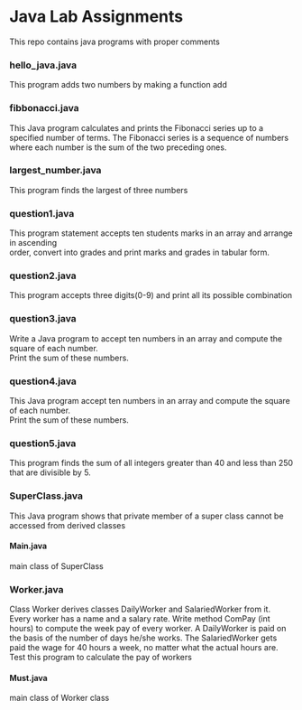 # Java Lab Assignments
This repo contains java programs with proper comments 
<h3>hello_java.java</h3>
This program adds two numbers by making a function add
<h3>fibbonacci.java</h3>
 This Java program calculates and prints the Fibonacci series up to a specified number of terms.
 The Fibonacci series is a sequence of numbers where each number is the sum of the two preceding ones.
 <h3>largest_number.java</h3>
 This program finds the largest of three numbers
 <h3>question1.java</h3>
  This program statement accepts ten students marks in an array and arrange in ascending <br> order, convert into grades and print marks and grades in tabular form.
<h3>question2.java</h3>
This program accepts three digits(0-9) and print all its possible combination
<h3>question3.java</h3>
Write a Java program to accept ten numbers in an array and compute the square of each number.<br> Print the sum of these numbers.
<h3>question4.java</h3>
This Java program accept ten numbers in an array and compute the square of each number.<br> Print the sum of these numbers.
<h3>question5.java</h3>
 This program finds the sum of all integers greater than 40 and less than 250 that are divisible by 5.
<h3>SuperClass.java</h3>
This Java program shows that private member of a super class cannot be
accessed from derived classes
  <h4>Main.java</h4>
  main class of SuperClass
<h3>Worker.java</h3>
Class Worker derives classes DailyWorker and SalariedWorker from
it. Every worker has a name and a salary rate. Write method ComPay (int hours)
to compute the week pay of every worker. A DailyWorker is paid on the basis of
the number of days he/she works. The SalariedWorker gets paid the wage for 40
hours a week, no matter what the actual hours are. Test this program to calculate
the pay of workers
  <h4>Must.java</h4>
  main class of Worker class
